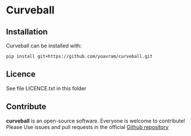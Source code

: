 # Curveball


## Installation

Curveball can be installed with:
```
pip install git+https://github.com/yoavram/curveball.git
```

## Licence

See file LICENCE.txt in this folder


## Contribute
**curveball** is an open-source software. Everyone is welcome to contribute! Please Use issues and pull requests in the official [Github repository](https://github.com/yoavram/curveball)
